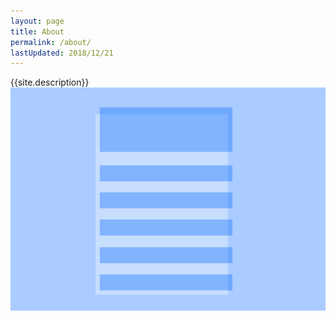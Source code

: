 ```yaml
---
layout: page
title: About
permalink: /about/
lastUpdated: 2018/12/21
---
```


{{site.description}}
<img src="/assets/img/drawing_01.svg"/>
